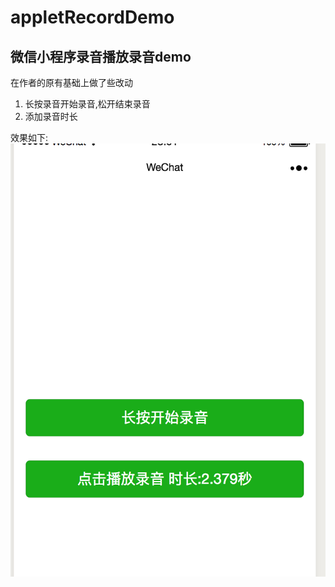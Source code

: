 # appletRecordDemo
微信小程序录音播放录音demo
---
在作者的原有基础上做了些改动
1. 长按录音开始录音,松开结束录音
2. 添加录音时长

效果如下:
![](./app.png)